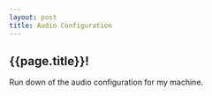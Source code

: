 ```yaml
---
layout: post
title: Audio Configuration
---
```

## {{page.title}}!
Run down of the audio configuration for my machine.
